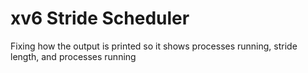# xv6 Stride Scheduler

Fixing how the output is printed so it shows processes running, stride length, and processes running

